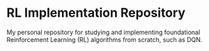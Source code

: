 # RL Implementation Repository
My personal repository for studying and implementing foundational Reinforcement Learning (RL) algorithms from scratch, such as DQN.